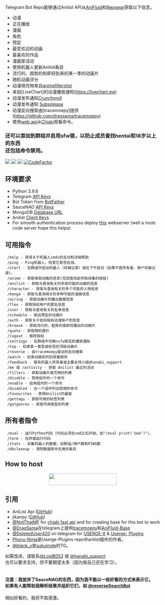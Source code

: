 Telegram Bot Repo能够通过Anilist API从[AniFluid](https://t.me/anifluidbot)和[Nepgear](https://t.me/nepgearbot)获取以下信息。
* 动漫
* 正在播放
* 漫画
* 角色
* 预定
* 最受欢迎的动画
* 最喜欢的作品
* 漫画家活动
* 使用机器人更新Anilist条目
* 流行的、趋势的和即将到来的某一季的动画片
* 随机动画评分
* 动漫填充物来自[animefillerslist](https://www.animefillerlist.com)
* 来自[LiveChart]的动漫播放通知(https://livechart.me)
* 动漫发布通知[Crunchyroll](https://crunchyroll.com)
* 动漫发布通知 [Subsplease](https://subsplease.org)
* 动漫反向搜索由[tracemoepy]提供(https://github.com/dragsama/tracemoepy)
* 使用[web api](https://chiaki.vercel.app)从[Chiaki](https://chiaki.site/)观看命令。
<h3>还可以添加到群组并启用sfw锁，以防止成员查找hentai和18岁以上的东西<br>还包括命令禁用。</h3>

<img src='https://img.shields.io/github/repo-size/lostb053/anibot?style=flat-square'>  <img src='https://img.shields.io/github/license/lostb053/anibot?style=flat-square'>  <img src='https://img.shields.io/github/languages/top/lostb053/anibot?style=flat-square'>  [![CodeFactor](https://www.codefactor.io/repository/github/lostb053/anibot/badge)](https://www.codefactor.io/repository/github/lostb053/anibot)

## 环境要求
* Python 3.9.6
* Telegram [API Keys](https://my.telegram.org/apps)
* Bot Token from [BotFather](https://t.me/botfather)
* SauceNAO [API Keys](https://saucenao.com/)
* MongoDB [Database URL](https://cloud.mongodb.com/)
* Anilist [Client Keys](https://anilist.co/settings/developer)
* For smooth authentication process deploy [this](https://github.com/lostb053/anilist_oauth_webserver) webserver (well a noob code server hope this helps)


## 可用指令
```
 /help - 获得关于机器人cmds的互动和详细帮助
 /ping - Ping机器人，检查它是否在线。
 /start - 在群组中启动机器人（将被记录）或在下午启动（如果不是所有者，用户将被记录）。
 /anime - 获取单部动画的信息(包括查找前传和续集的按钮)
 /anilist - 获取与查询有关的多部可能的动画的信息
 /character - 获取与查询有关的多个可能的人物信息
 /manga - 获取与查询相关的多种可能的漫画信息
 /airing - 获取动画片的播出数据信息
 /flex - 获取授权用户的匿名信息
 /user - 获取与查询有关的名单信息
 /schedule - 取出预定的动画片
 /auth - 获取关于如何授权动漫账户的信息
 /browse - 获取流行的、趋势的或即将播出的动画片
 /quote - 获取随机报价
 /logout - 移除授权
 /settings - 在群组中切换nsfw锁定和播放通知
 /top - 检索某一类型或标签的顶级动画片
 /reverse - 由tracemoepy驱动的反向搜索
 /watch - 检索动画系列的观看顺序
 /feedback - 联系机器人所有者或主要支持小组@hanabi_support
 /me 或 /activity - 获取 Anilist 最近的活动
 /fillers - 获取动画片填充物的列表
 /disable - 禁用组中的一个命令
 /enable - 启用组内的一个命令
 /disabled - 在一个组中列出禁用的命令
 /favourites - 获得Anilist的最爱
 /gettags - 获取可用的标签列表
 /getgenres - 获取可用类型的列表
```


## 所有者指令
```
 /eval - 运行Python代码（代码必须在cmd之后开始，如"/eval print('UwU')"）。
 /term - 在终端运行代码
 /stats - 采集机器人的数据，如群组/用户数和PING数
 /dbcleanup - 清除数据库中无用的条目
```


## How to host
<p align="center"><a href="https://heroku.com/deploy?template=https://github.com/lostb053/anibot"> <img src="https://img.shields.io/badge/Deploy%20To%20Heroku-blue?style=for-the-badge&logo=heroku" width="220" height="38.45"/></a></p>


## 引用
* AniList Api ([GitHub](https://github.com/AniList/ApiV2-GraphQL-Docs))
* jikanpy ([GitHub](https://github.com/abhinavk99/jikanpy))
* [@NotThatMF](https://t.me/notthatmf) for [chiaki fast api](https://chiaki.vercel.app/) and for creating base for this bot to work
* [@DragSama](https://t.me/dragsama)在telegram上提供[tracemoepy](https://github.com/dragsama/tracemoepy)和[AniFluid-Base](https://github.com/DragSama/AniFluid-Base)
* [@DeletedUser420](https://t.me/deleteduser420) on telegram for [USERGE-X](https://github.com/code-rgb/USERGE-X) & [Userge- Plugins](https://github.com/code-rgb/Userge-Plugins)
* [Phyco-Ninja](https://github.com/Phyco-Ninja)是Userge-Plugins repo中anilist插件的作者。
* [@blank_x](https://t.me/blank_x)是[sukuinote](https://gitlab.com/blank-x/sukuinote)的TG。


如需改进，请联系[@LostB053](https://t.me/lostb053) 或 [@hanabi_support](https://t.me/hanabi_support)<br>
也可以要求支持，但不要期望太多（因为我自己还在学习）。<br>
<br>
<h4>注意：我放弃了SauceNAO的东西，因为我不能以一些好看的方式来表示它。<br>
如果有人能帮助我解析结果并组织它们，如 <a href='https://t.me/reverseSearchBot'>@reverseSearchBot</a></h4>相似好看的，我将不胜感激。

